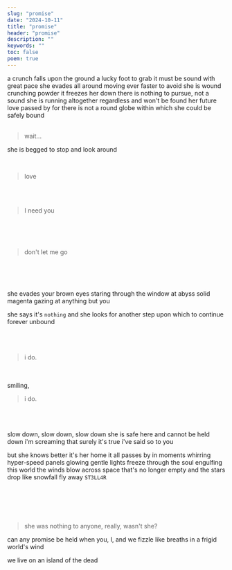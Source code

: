 ```yaml
---
slug: "promise"
date: "2024-10-11"
title: "promise"
header: "promise"
description: ""
keywords: ""
toc: false
poem: true
---
```


a crunch falls upon the ground
a lucky foot to grab it must be sound
with great pace she evades all around
moving ever faster to avoid she is wound
crunching powder it freezes her down
there is nothing to pursue, not a sound
she is running altogether regardless and won't be found
her future love passed by for there is not a round
globe within which she could be safely bound<br />
<br />

> wait...

she is begged to stop and look around<br />

<br />

> love

<br />
<br />

> I need you

<br />
<br />
<br />

> don't let me go

<br /><br /><br />

she evades your brown eyes
staring through the window at abyss
solid magenta gazing at anything but you<br />

she says it's `nothing` and
she looks for another step
upon which to continue
forever unbound<br />
<br />
<br />
<br />

> i do.

<br />
<br />
smiling,
<br />

> i do.

<br />
<br />
<br />
slow down, slow down, slow down
she is safe here and cannot be held down
i'm screaming that
surely it's true i've said so to you<br />

but she knows better
it's her home
it all passes by in moments
whirring hyper-speed panels glowing gentle lights
freeze through the soul engulfing this world
the winds blow across
space that's no longer empty and the stars drop like snowfall
fly away `ST3LL4R`

<br />
<br />
<br />
<br />

> she was nothing to anyone, really, wasn't she?

can any promise be held when you, I, and we fizzle like breaths in a frigid world's wind

we live on an island of the dead
